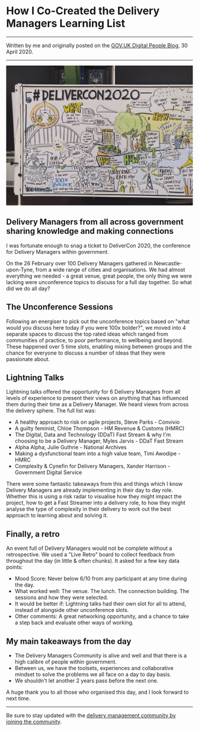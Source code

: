 # How I Co-Created the Delivery Managers Learning List
_______
Written by me and originally posted on the [GOV.UK Digital People Blog](https://digitalpeople.blog.gov.uk/2020/04/30/delivercon-2020-a-journey-of-discovery-in-the-discovery-museum-newcastle/), 30 April 2020.
_______

![alt text](/DeliverCon2020.jpg "An illustration of points discussed during the day's plenary sessions")

## Delivery Managers from all across government sharing knowledge and making connections

I was fortunate enough to snag a ticket to DeliverCon 2020, the conference for Delivery Managers within government.

On the 26 February over 100 Delivery  Managers gathered in Newcastle-upon-Tyne, from a wide range of cities  and organisations. We had almost everything we needed - a great venue,  great people, the only thing we were lacking were unconference topics to discuss for a full day together. So what did we do all day?

## **The Unconference Sessions**

Following an energiser to pick out the unconference topics based on "what would you discuss here today if you  were 100x bolder?", we moved into 4 separate spaces to discuss the top  rated ideas which ranged from communities of practice, to poor performance, to wellbeing and beyond. These happened over 5 time slots,  enabling mixing between groups and the chance for everyone to discuss a  number of ideas that they were passionate about.

## **Lightning Talks**

Lightning talks offered the  opportunity for 6 Delivery Managers from all levels of experience to  present their views on anything that has influenced them during their  time as a Delivery Manager. We heard views from across the delivery  sphere. The full list was:

- A healthy approach to risk on agile projects, Steve Parks - Convivio 
- A guilty feminist, Chloe Thompson - HM Revenue & Customs (HMRC)
- The Digital, Data and Technology (DDaT) Fast Stream & why I'm choosing to be a  Delivery Manager, Myles Jarvis - DDaT Fast Stream
- Alpha Alpha, Julie Guthrie - National Archives
- Making a dysfunctional team into a high value team, Timi Awodipe - HMRC
- Complexity & Cynefin for Delivery Managers, Xander Harrison - Government Digital Service 

There were some fantastic takeaways  from this and things which I know Delivery Managers are already  implementing in their day to day role. Whether this is using a risk  radar to visualise how they might impact the project, how to get a Fast Streamer into a delivery role, to how they might analyse the type of  complexity in their delivery to work out the best approach to learning  about and solving it.

## **Finally, a retro**

An event full of Delivery Managers  would not be complete without a retrospective. We used a "Live Retro"  board to collect feedback from throughout the day (in little & often chunks). It asked for a few key data points:

- Mood Score: Never below 6/10 from any participant at any time during the day.
- What worked well: The venue. The lunch. The connection building. The sessions and how they were selected.
- It would be better if: Lightning talks had their own slot for all to attend, instead of alongside other unconference slots.
- Other comments: A great networking opportunity, and a chance to take a step back and evaluate other ways of working.

## **My main takeaways from the day**

- The Delivery Managers Community is alive and well and that there is a high calibre of people within government.
- Between us, we have the toolsets, experiences and collaborative mindset to solve the problems we all face on a day to day basis.
- We shouldn't let another 2 years pass before the next one.

A huge thank you to all those who organised this day, and I look forward to next time.

________

Be sure to stay updated with the [delivery management community by joining the community](https://www.gov.uk/service-manual/communities/agile-delivery-community).